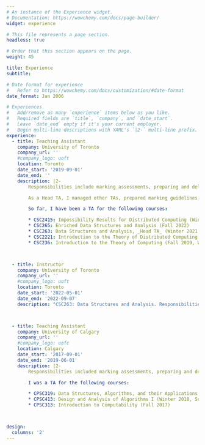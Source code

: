 ```yaml
---
# An instance of the Experience widget.
# Documentation: https://wowchemy.com/docs/page-builder/
widget: experience

# This file represents a page section.
headless: true

# Order that this section appears on the page.
weight: 45

title: Experience
subtitle:

# Date format for experience
#   Refer to https://wowchemy.com/docs/customization/#date-format
date_format: Jan 2006

# Experiences.
#   Add/remove as many `experience` items below as you like.
#   Required fields are `title`, `company`, and `date_start`.
#   Leave `date_end` empty if it's your current employer.
#   Begin multi-line descriptions with YAML's `|2-` multi-line prefix.
experience:
  - title: Teaching Assistant
    company: University of Toronto
    company_url: ''
    #company_logo: uoft
    location: Toronto
    date_start: '2019-09-01'
    date_end: ''
    description: |2-
        Responsibilities include marking assessments, preparing and delivering tutorials, and holding office hours.

        As a Head TA, I managed other TAs, prepared marking guidelines, ensured assessments were graded in a timely manner, and communicated directly with the course instructor.

        So far, I have been a TA for the following courses:

        * CSC2415: Impossibility Results for Distributed Computing (Winter 2023)
        * CSC265: Enriched Data Structures and Analysis (Fall 2022)
        * CSC263: Data Structures and Analysis, _Head TA_ (Winter 2021, Winter 2022)
        * CSC2221: Introduction to the Theory of Distributed Computing (Fall 2020, Fall 2021)
        * CSC236: Introduction to the Theory of Computing (Fall 2019, Winter 2020, Summer 2020)



  - title: Instructor
    company: University of Toronto
    company_url: ''
    #company_logo: uoft
    location: Toronto
    date_start: '2022-05-01'
    date_end: '2022-09-07'
    description: "CSC263: Data Structures and Analysis. Responsibilities included designing assessments, preparing and delivering lectures, holding office hours, and communicating with students."



  - title: Teaching Assistant
    company: University of Calgary
    company_url: ''
    #company_logo: uofc
    location: Calgary
    date_start: '2017-09-01'
    date_end: '2019-06-01'
    description: |2-
        Responsibilities included marking assessments, preparing and delivering tutorials, holding office hours, and occasionally conducting lectures.

        I was a TA for the following courses:

        * CPSC319: Data Structures, Algorithms, and their Applications (Winter 2019)
        * CPSC413: Design and Analysis of Algorithms I (Winter 2018, Summer 2018)
        * CPSC313: Introduction to Computability (Fall 2017)



design:
  columns: '2'
---
```

